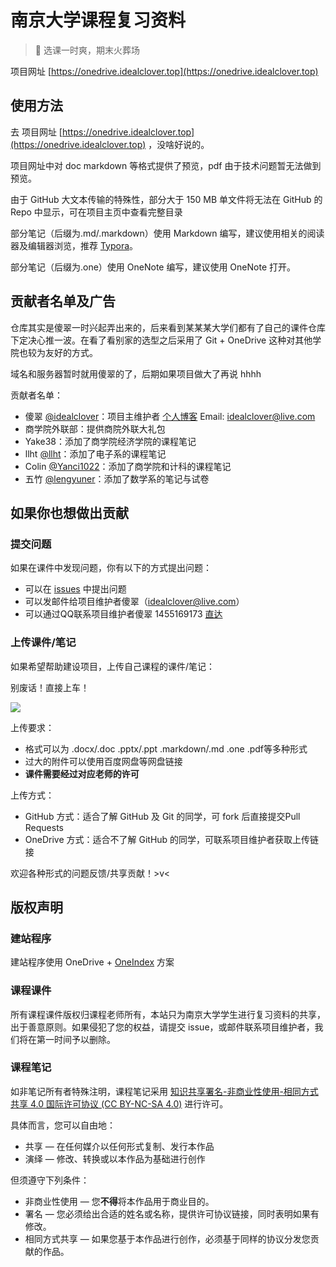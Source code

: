 # 南京大学课程复习资料

> 🚒 选课一时爽，期末火葬场

项目网址 [https://onedrive.idealclover.top](https://onedrive.idealclover.top)

## 使用方法

去 项目网址 [https://onedrive.idealclover.top](https://onedrive.idealclover.top) ，没啥好说的。

项目网址中对 doc markdown 等格式提供了预览，pdf 由于技术问题暂无法做到预览。

由于 GitHub 大文本传输的特殊性，部分大于 150 MB 单文件将无法在 GitHub 的 Repo 中显示，可在项目主页中查看完整目录

部分笔记（后缀为.md/.markdown）使用 Markdown 编写，建议使用相关的阅读器及编辑器浏览，推荐 [Typora](https://typora.io/)。

部分笔记（后缀为.one）使用 OneNote 编写，建议使用 OneNote 打开。

## 贡献者名单及广告

仓库其实是傻翠一时兴起弄出来的，后来看到某某某大学们都有了自己的课件仓库下定决心推一波。在看了看别家的选型之后采用了 Git + OneDrive 这种对其他学院也较为友好的方式。

域名和服务器暂时就用傻翠的了，后期如果项目做大了再说 hhhh

贡献者名单：
* 傻翠 [@idealclover](https://github.com/idealclover)：项目主维护者 [个人博客](https://idealclover.top/) Email: [idealclover@live.com](mailto:idealclover@live.com)
* 商学院外联部：提供商院外联大礼包
* Yake38：添加了商学院经济学院的课程笔记
* llht [@llht](https://github.com/llht)：添加了电子系的课程笔记
* Colin [@Yanci1022](https://github.com/Yanci1022)：添加了商学院和计科的课程笔记
* 五竹 [@lengyuner](https://github.com/lengyuner)：添加了数学系的笔记与试卷

## 如果你也想做出贡献

### 提交问题

如果在课件中发现问题，你有以下的方式提出问题：

* 可以在 [issues](https://github.com/idealclover/NJU-Review-Materials/issues) 中提出问题
* 可以发邮件给项目维护者傻翠（[idealclover@live.com](mailto:idealclover@live.com)）
* 可以通过QQ联系项目维护者傻翠 1455169173 [直达](http://wpa.qq.com/msgrd?v=3&uin=1455169173&site=qq&menu=yes)

### 上传课件/笔记

如果希望帮助建设项目，上传自己课程的课件/笔记：

别废话！直接上车！

![](https://i.loli.net/2019/05/19/5ce032cc814c853767.png)

上传要求：
* 格式可以为 .docx/.doc .pptx/.ppt .markdown/.md .one .pdf等多种形式
* 过大的附件可以使用百度网盘等网盘链接
* **课件需要经过对应老师的许可**

上传方式：
* GitHub 方式：适合了解 GitHub 及 Git 的同学，可 fork 后直接提交Pull Requests
* OneDrive 方式：适合不了解 GitHub 的同学，可联系项目维护者获取上传链接

欢迎各种形式的问题反馈/共享贡献！>v<

## 版权声明

### 建站程序

建站程序使用 OneDrive + [OneIndex](https://github.com/donwa/oneindex) 方案

### 课程课件

所有课程课件版权归课程老师所有，本站只为南京大学学生进行复习资料的共享，出于善意原则。如果侵犯了您的权益，请提交 issue，或邮件联系项目维护者，我们将在第一时间予以删除。

### 课程笔记

如非笔记所有者特殊注明，课程笔记采用 [知识共享署名-非商业性使用-相同方式共享 4.0 国际许可协议 (CC BY-NC-SA 4.0)](http://creativecommons.org/licenses/by-nc-sa/4.0/) 进行许可。

具体而言，您可以自由地：

- 共享 — 在任何媒介以任何形式复制、发行本作品
- 演绎 — 修改、转换或以本作品为基础进行创作

但须遵守下列条件：

- 非商业性使用 — 您**不得**将本作品用于商业目的。
- 署名 — 您必须给出合适的姓名或名称，提供许可协议链接，同时表明如果有修改。
- 相同方式共享 — 如果您基于本作品进行创作，必须基于同样的协议分发您贡献的作品。
